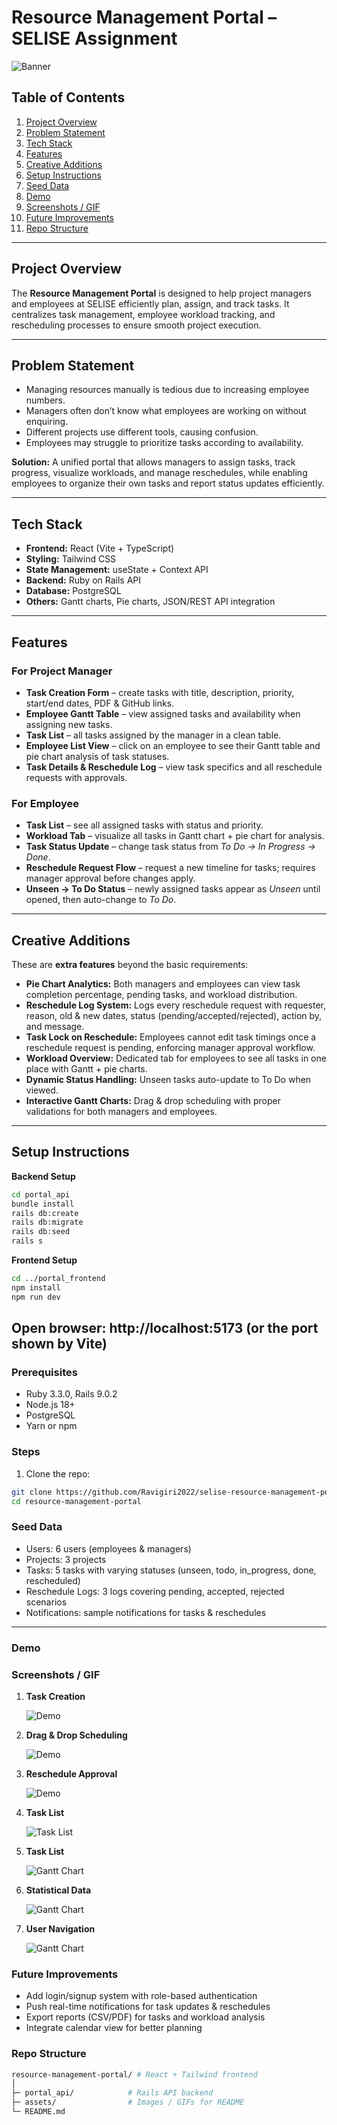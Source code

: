 # Resource Management Portal – SELISE Assignment

![Banner](./src/assets/images/Screenshot%202025-09-11%20at%206.13.26 PM.png) <!-- Optional: banner image -->

## Table of Contents

1. [Project Overview](#project-overview)
2. [Problem Statement](#problem-statement)
3. [Tech Stack](#tech-stack)
4. [Features](#features)
5. [Creative Additions](#creative-additions)
6. [Setup Instructions](#setup-instructions)
7. [Seed Data](#seed-data)
8. [Demo](#demo)
9. [Screenshots / GIF](#screenshots--gif)
10. [Future Improvements](#future-improvements)
11. [Repo Structure](#repo-structure)

---

## Project Overview

The **Resource Management Portal** is designed to help project managers and employees at SELISE efficiently plan, assign, and track tasks. It centralizes task management, employee workload tracking, and rescheduling processes to ensure smooth project execution.

---

## Problem Statement

- Managing resources manually is tedious due to increasing employee numbers.
- Managers often don’t know what employees are working on without enquiring.
- Different projects use different tools, causing confusion.
- Employees may struggle to prioritize tasks according to availability.

**Solution:** A unified portal that allows managers to assign tasks, track progress, visualize workloads, and manage reschedules, while enabling employees to organize their own tasks and report status updates efficiently.

---

## Tech Stack

- **Frontend:** React (Vite + TypeScript)
- **Styling:** Tailwind CSS
- **State Management:** useState + Context API
- **Backend:** Ruby on Rails API
- **Database:** PostgreSQL
- **Others:** Gantt charts, Pie charts, JSON/REST API integration

---

## Features

### For Project Manager

- **Task Creation Form** – create tasks with title, description, priority, start/end dates, PDF & GitHub links.
- **Employee Gantt Table** – view assigned tasks and availability when assigning new tasks.
- **Task List** – all tasks assigned by the manager in a clean table.
- **Employee List View** – click on an employee to see their Gantt table and pie chart analysis of task statuses.
- **Task Details & Reschedule Log** – view task specifics and all reschedule requests with approvals.

### For Employee

- **Task List** – see all assigned tasks with status and priority.
- **Workload Tab** – visualize all tasks in Gantt chart + pie chart for analysis.
- **Task Status Update** – change task status from _To Do → In Progress → Done_.
- **Reschedule Request Flow** – request a new timeline for tasks; requires manager approval before changes apply.
- **Unseen → To Do Status** – newly assigned tasks appear as _Unseen_ until opened, then auto-change to _To Do_.

---

## Creative Additions

These are **extra features** beyond the basic requirements:

- **Pie Chart Analytics:** Both managers and employees can view task completion percentage, pending tasks, and workload distribution.
- **Reschedule Log System:** Logs every reschedule request with requester, reason, old & new dates, status (pending/accepted/rejected), action by, and message.
- **Task Lock on Reschedule:** Employees cannot edit task timings once a reschedule request is pending, enforcing manager approval workflow.
- **Workload Overview:** Dedicated tab for employees to see all tasks in one place with Gantt + pie charts.
- **Dynamic Status Handling:** Unseen tasks auto-update to To Do when viewed.
- **Interactive Gantt Charts:** Drag & drop scheduling with proper validations for both managers and employees.

---

## Setup Instructions

**Backend Setup**

```bash
cd portal_api
bundle install
rails db:create
rails db:migrate
rails db:seed
rails s
```

**Frontend Setup**

```bash
cd ../portal_frontend
npm install
npm run dev
```

## Open browser: http://localhost:5173 (or the port shown by Vite)

### Prerequisites

- Ruby 3.3.0, Rails 9.0.2
- Node.js 18+
- PostgreSQL
- Yarn or npm

### Steps

1. Clone the repo:

```bash
git clone https://github.com/Ravigiri2022/selise-resource-management-portal.git
cd resource-management-portal
```

### Seed Data

- Users: 6 users (employees & managers)
- Projects: 3 projects
- Tasks: 5 tasks with varying statuses (unseen, todo, in_progress, done, rescheduled)
- Reschedule Logs: 3 logs covering pending, accepted, rejected scenarios
- Notifications: sample notifications for tasks & reschedules

---

### Demo

### Screenshots / GIF

1. **Task Creation**

   ![Demo](./src/assets/gifs/task_creation.gif)

2. **Drag & Drop Scheduling**

   ![Demo](./src//assets/gifs/drag_and_drop.gif)

3. **Reschedule Approval**

   ![Demo](./src//assets/gifs/res_app.gif)

4. **Task List**

   ![Task List](./src//assets/images/Screenshot%202025-09-11%20at%206.05.30 PM.png)

5. **Task List**

   ![Gantt Chart](./src/assets/images/Screenshot%202025-09-11%20at%206.07.24 PM.png)

6. **Statistical Data**

   ![Gantt Chart](./src/assets/images/Screenshot%202025-09-11%20at%206.09.28 PM.png)

7. **User Navigation**

   ![Gantt Chart](./src/assets/gifs/user_nav.gif)

### Future Improvements

- Add login/signup system with role-based authentication
- Push real-time notifications for task updates & reschedules
- Export reports (CSV/PDF) for tasks and workload analysis
- Integrate calendar view for better planning

### Repo Structure

```bash
resource-management-portal/ # React + Tailwind frontend
│
├─ portal_api/            # Rails API backend
├─ assets/                # Images / GIFs for README
└─ README.md
```
